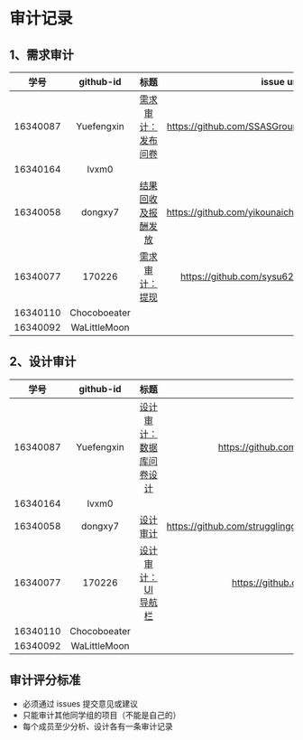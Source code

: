 # 审计记录
## 1、需求审计

| 学号	 | github-id| 标题 | 	issue url|  
| :------------: | :-------------: | :------------: | :-------------: |  
|16340087 | Yuefengxin | [需求审计：发布问卷](https://github.com/SSASGroup/Dashboard/issues/13) | https://github.com/SSASGroup/Dashboard/issues/13 |
|16340164 | lvxm0 | | |
|16340058 | dongxy7|[结果回收及报酬发放](https://github.com/yikounaicha/xianqianproj/issues/2) |https://github.com/yikounaicha/xianqianproj/issues/2|
|16340077 | 170226|[需求审计：提现](https://github.com/sysu620/sysu620/issues/2) | https://github.com/sysu620/sysu620/issues/2 |
|16340110 | Chocoboeater | | |
|16340092 | WaLittleMoon | | |

## 2、设计审计

| 学号	 | github-id| 标题 | 	issue url|  
| :------------: | :-------------: | :------------: | :-------------: |  
|16340087 | Yuefengxin | [设计审计：数据库问卷设计](https://github.com/SSASGroup/Dashboard/issues/14) | https://github.com/SSASGroup/Dashboard/issues/14 |
|16340164 | lvxm0 | | |
|16340058 | dongxy7| [设计审计](https://github.com/strugglinggreenhands/SpareMoney_Documents/issues/10)| https://github.com/strugglinggreenhands/SpareMoney_Documents/issues/10 |
|16340077 | 170226| [设计审计：UI导航栏](https://github.com/sysu620/sysu620/issues/3)| https://github.com/sysu620/sysu620/issues/3 |
|16340110 | Chocoboeater | | |
|16340092 | WaLittleMoon | | |


## 审计评分标准

* 必须通过 issues 提交意见或建议
* 只能审计其他同学组的项目（不能是自己的）
* 每个成员至少分析、设计各有一条审计记录
